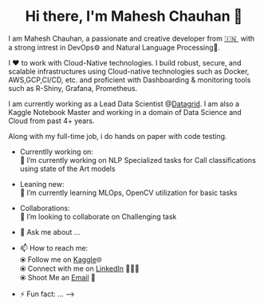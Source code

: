 <h1 align="center">Hi there, I'm Mahesh Chauhan 👋</h1>

I am Mahesh Chauhan, a passionate and creative developer from [🇮🇳 ](https://en.wikipedia.org/wiki/India)&nbsp;with a strong intrest in DevOps⚙️ and Natural Language Processing🤖.


I ❤️ to work with Cloud-Native technologies. I build robust, secure, and scalable infrastructures using Cloud-native technologies such as Docker, AWS,GCP,CI/CD, etc. and proficient with Dashboarding & monitoring tools such as R-Shiny, Grafana, Prometheus.

I am currently working as a Lead Data Scientist @[Datagrid](https://datagrid.co.in/). I am also a Kaggle Notebook Master and working in a domain of Data Science and Cloud from past 4+ years.

Along with my full-time job, i do hands on paper with code testing.



- Currentlly working on:<br>
🔭 I’m currently working on NLP Specialized tasks for Call classifications using state of the Art models <br>


- Leaning new:<br>
🌱 I’m currently learning MLOps, OpenCV utilization for basic tasks <br>


- Collaborations:<br>
👯 I’m looking to collaborate on Challenging task <br>


- 💬 Ask me about ...<br>

- 📫 How to reach me:<br>
        ⦿ Follow me on [Kaggle](https://www.kaggle.com/maheshmec)🌐<br>
        ⦿ Connect with me on [LinkedIn](https://www.linkedin.com/in/mahesh-chauhan-229b6512/) 👨🏻‍💻<br>
        ⦿ Shoot Me an [Email](mailto:maheshmechenggi@gmail.com) 💌<br>

- ⚡ Fun fact: ...
-->
